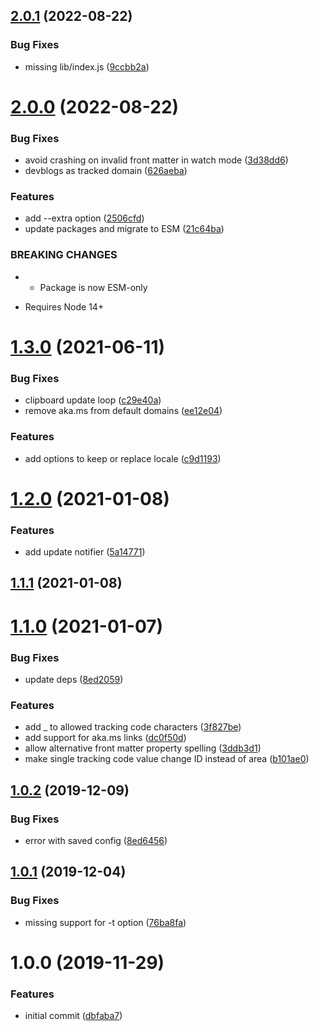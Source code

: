 ## [2.0.1](https://github.com/sinedied/cxa-track/compare/2.0.0...2.0.1) (2022-08-22)


### Bug Fixes

* missing lib/index.js ([9ccbb2a](https://github.com/sinedied/cxa-track/commit/9ccbb2a59f59e82be63297873f0aed1663600c00))

# [2.0.0](https://github.com/sinedied/cxa-track/compare/1.3.0...2.0.0) (2022-08-22)


### Bug Fixes

* avoid crashing on invalid front matter in watch mode ([3d38dd6](https://github.com/sinedied/cxa-track/commit/3d38dd6fb13d561952879bd6173802f653c810ad))
* devblogs as tracked domain ([626aeba](https://github.com/sinedied/cxa-track/commit/626aeba2cc61cec9db705858ce2fbfb61c9145a0))


### Features

* add --extra option ([2506cfd](https://github.com/sinedied/cxa-track/commit/2506cfd4003bad3f35d7c3f3b4b73f23f0f40891))
* update packages and migrate to ESM ([21c64ba](https://github.com/sinedied/cxa-track/commit/21c64ba9fc7a388d2720a0f45aac714275775c05))


### BREAKING CHANGES

* - Package is now ESM-only
- Requires Node 14+

# [1.3.0](https://github.com/sinedied/cxa-track/compare/1.2.0...1.3.0) (2021-06-11)


### Bug Fixes

* clipboard update loop ([c29e40a](https://github.com/sinedied/cxa-track/commit/c29e40a917fb15fcd263287324e001a348c9801f))
* remove aka.ms from default domains ([ee12e04](https://github.com/sinedied/cxa-track/commit/ee12e041dbde5206111a3f0f1f007a140bd51b9d))


### Features

* add options to keep or replace locale ([c9d1193](https://github.com/sinedied/cxa-track/commit/c9d1193669bf5f2d48ed3ff95225f70e0d1ff084))

# [1.2.0](https://github.com/sinedied/cxa-track/compare/1.1.1...1.2.0) (2021-01-08)


### Features

* add update notifier ([5a14771](https://github.com/sinedied/cxa-track/commit/5a147713af40d6843c3e7da77bf9dd4d3d698f89))

## [1.1.1](https://github.com/sinedied/cxa-track/compare/1.1.0...1.1.1) (2021-01-08)

# [1.1.0](https://github.com/sinedied/cxa-track/compare/v1.0.2...1.1.0) (2021-01-07)


### Bug Fixes

* update deps ([8ed2059](https://github.com/sinedied/cxa-track/commit/8ed205954a40f575b4682addaf3dce0d0cf92c1a))


### Features

* add _ to allowed tracking code characters ([3f827be](https://github.com/sinedied/cxa-track/commit/3f827be377dc799b4a6f4f36ad53ddd2d850b5cd))
* add support for aka.ms links ([dc0f50d](https://github.com/sinedied/cxa-track/commit/dc0f50d7abaa54abde3b78ccb5fe1fb0352a1ea2))
* allow alternative front matter property spelling ([3ddb3d1](https://github.com/sinedied/cxa-track/commit/3ddb3d187cabad9ca9b4967d0c204d648dfb9f64))
* make single tracking code value change ID instead of area ([b101ae0](https://github.com/sinedied/cxa-track/commit/b101ae0d345c71a18f612fcde5de7ae1ddba7695))

## [1.0.2](https://github.com/sinedied/cxa-track/compare/v1.0.1...v1.0.2) (2019-12-09)


### Bug Fixes

* error with saved config ([8ed6456](https://github.com/sinedied/cxa-track/commit/8ed64568d318a15961820d8e6880c2e18d029494))

## [1.0.1](https://github.com/sinedied/cxa-track/compare/v1.0.0...v1.0.1) (2019-12-04)


### Bug Fixes

* missing support for -t option ([76ba8fa](https://github.com/sinedied/cxa-track/commit/76ba8fa3cc0b79716039149343738e2bdfbba626))

# 1.0.0 (2019-11-29)


### Features

* initial commit ([dbfaba7](https://github.com/sinedied/cxa-track/commit/dbfaba74f9de07e7cc786089f81d98aa70f7ad52))
